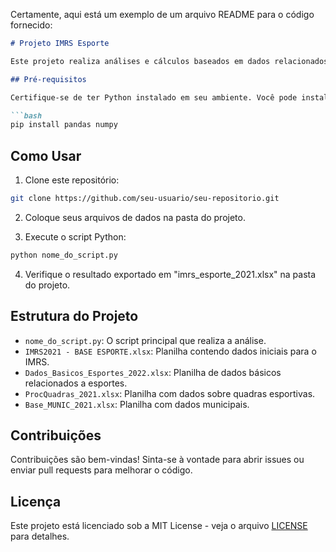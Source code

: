 Certamente, aqui está um exemplo de um arquivo README para o código fornecido:

```markdown
# Projeto IMRS Esporte

Este projeto realiza análises e cálculos baseados em dados relacionados ao índice de desenvolvimento esportivo (IMRS) para municípios em Minas Gerais. O código está escrito em Python e utiliza as bibliotecas pandas e numpy para manipulação de dados.

## Pré-requisitos

Certifique-se de ter Python instalado em seu ambiente. Você pode instalar as bibliotecas necessárias executando o seguinte comando:

```bash
pip install pandas numpy
```

## Como Usar

1. Clone este repositório:

```bash
git clone https://github.com/seu-usuario/seu-repositorio.git
```

2. Coloque seus arquivos de dados na pasta do projeto.

3. Execute o script Python:

```bash
python nome_do_script.py
```

4. Verifique o resultado exportado em "imrs_esporte_2021.xlsx" na pasta do projeto.

## Estrutura do Projeto

- `nome_do_script.py`: O script principal que realiza a análise.
- `IMRS2021 - BASE ESPORTE.xlsx`: Planilha contendo dados iniciais para o IMRS.
- `Dados_Basicos_Esportes_2022.xlsx`: Planilha de dados básicos relacionados a esportes.
- `ProcQuadras_2021.xlsx`: Planilha com dados sobre quadras esportivas.
- `Base_MUNIC_2021.xlsx`: Planilha com dados municipais.

## Contribuições

Contribuições são bem-vindas! Sinta-se à vontade para abrir issues ou enviar pull requests para melhorar o código.

## Licença

Este projeto está licenciado sob a MIT License - veja o arquivo [LICENSE](LICENSE) para detalhes.

```
